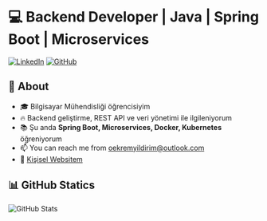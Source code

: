 
# 💻 Backend Developer | Java | Spring Boot | Microservices 
[![LinkedIn](https://img.shields.io/badge/LinkedIn-000?style=for-the-badge&logo=linkedin&logoColor=0A66C2)](https://linkedin.com/in/onur-ekrem-y%C4%B1ld%C4%B1r%C4%B1m-8b2010263/)
[![GitHub](https://img.shields.io/badge/GitHub-000?style=for-the-badge&logo=github&logoColor=white)](https://github.com/OEkrem)

## 🚀 About
- 🎓 Bilgisayar Mühendisliği öğrencisiyim
- 🔥 Backend geliştirme, REST API ve veri yönetimi ile ilgileniyorum
- 📚 Şu anda **Spring Boot, Microservices, Docker, Kubernetes** öğreniyorum
- 📫 You can reach me from oekremyildirim@outlook.com
- 🔗 [Kişisel Websitem](https://onurekremyildirim.com/Home/Portfoy)

## 📊 GitHub Statics
![GitHub Stats](https://github-readme-stats.vercel.app/api?username=OEkrem&show_icons=true&theme=radical)
